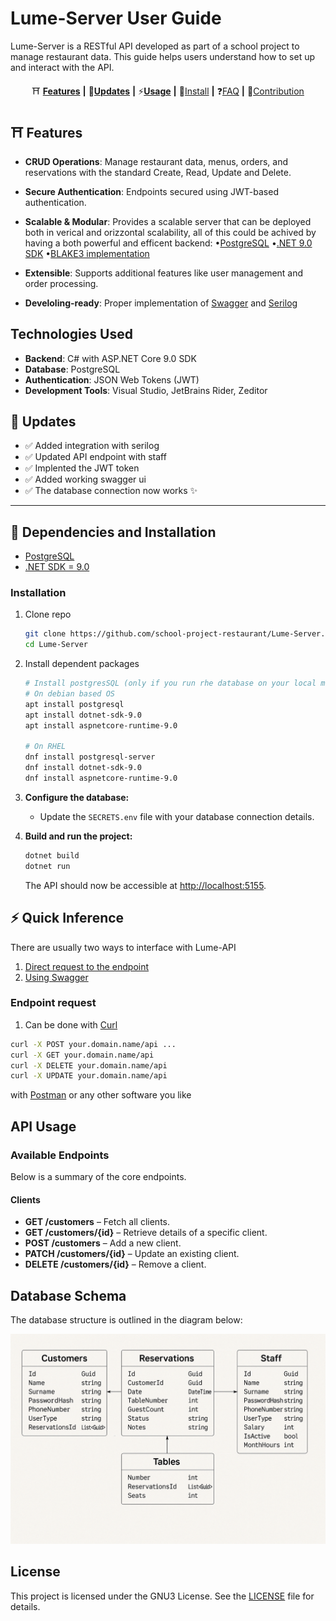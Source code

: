 # Lume-Server User Guide

Lume-Server is a RESTful API developed as part of a school project to manage restaurant data. This guide helps users understand how to set up and interact with the API.
<div align="center">
   
⛩️ [**Features**](#-features) **|** 🚩[**Updates**](#-updates) **|** ⚡[**Usage**](#-quick-inference) **|** 🔧[Install](#-dependencies-and-installation)  **|** ❓[FAQ](docs/FAQ.md) **|** 🎨[Contribution](docs/CONTRIBUTING.md)

</div>

## ⛩️ Features

- **CRUD Operations**: Manage restaurant data, menus, orders, and reservations with the standard Create, Read, Update and Delete.
- **Secure Authentication**: Endpoints secured using JWT-based authentication.
- **Scalable & Modular**: Provides a scalable server that can be deployed both in verical and orizzontal scalability, all of this could be achived by having a both powerful and efficent backend:
     •[PostgreSQL](https://www.postgresql.org/)
     •[.NET 9.0 SDK](https://dotnet.microsoft.com/en-us/download)
     •[BLAKE3 implementation](https://github.com/BLAKE3-team/BLAKE3)

- **Extensible**: Supports additional features like user management and order processing.
- **Develoling-ready**: Proper implementation of [Swagger](https://swagger.io/) and [Serilog](https://serilog.net)
## Technologies Used

- **Backend**: C# with ASP.NET Core 9.0 SDK
- **Database**: PostgreSQL
- **Authentication**: JSON Web Tokens (JWT)
- **Development Tools**: Visual Studio, JetBrains Rider, Zeditor

## 🚩 Updates

- ✅ Added integration with serilog
- ✅ Updated API endpoint with staff
- ✅ Implented the JWT token
- ✅ Added working swagger ui
- ✅ The database connection now works ✨
---

## 🔧 Dependencies and Installation

- [PostgreSQL](https://www.postgresql.org/download/)
- [.NET SDK = 9.0](https://dotnet.microsoft.com/en-us/download/dotnet/9.0)
### Installation

1. Clone repo

    ```bash
    git clone https://github.com/school-project-restaurant/Lume-Server.git
   cd Lume-Server
    ```

2. Install dependent packages

    ```bash
    # Install postgresSQL (only if you run rhe database on your local machine) and .NET 9.0 SDK
    # On debian based OS
    apt install postgresql
    apt install dotnet-sdk-9.0
    apt install aspnetcore-runtime-9.0

    # On RHEL
    dnf install postgresql-server
    dnf install dotnet-sdk-9.0
    dnf install aspnetcore-runtime-9.0
    ```

3. **Configure the database:**
   - Update the `SECRETS.env` file with your database connection details.
4. **Build and run the project:**
   ```bash
   dotnet build
   dotnet run
   ```
   The API should now be accessible at [http://localhost:5155](http://localhost:5155).

## ⚡ Quick Inference

There are usually two ways to interface with Lume-API
1. [Direct request to the endpoint](endpoint-request)
2. [Using Swagger](#Swagger)

### Endpoint request
1. Can be done with [Curl](https://curl.se)
```bash
curl -X POST your.domain.name/api ...
curl -X GET your.domain.name/api
curl -X DELETE your.domain.name/api
curl -X UPDATE your.domain.name/api
```
with [Postman](https://www.postman.com)
or any other software you like

## API Usage

### Available Endpoints

Below is a summary of the core endpoints.

#### Clients
- **GET /customers** – Fetch all clients.
- **GET /customers/{id}** – Retrieve details of a specific client.
- **POST /customers** – Add a new client.
- **PATCH /customers/{id}** – Update an existing client.
- **DELETE /customers/{id}** – Remove a client.

## Database Schema

The database structure is outlined in the diagram below:

<p>
   <img src="assets/DB.png">
</p>

## License

This project is licensed under the GNU3 License. See the [LICENSE](LICENSE) file for details.

